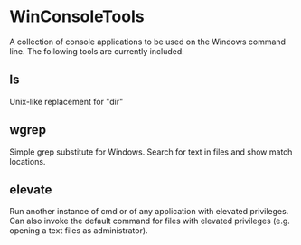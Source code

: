 # WinConsoleTools

A collection of console applications to be used on the Windows command line.
The following tools are currently included:

## ls
Unix-like replacement for "dir"

## wgrep
Simple grep substitute for Windows. Search for text in files and show match locations.

## elevate
Run another instance of cmd or of any application with elevated privileges. Can also invoke the default command for files with elevated privileges (e.g. opening a text files as administrator).
